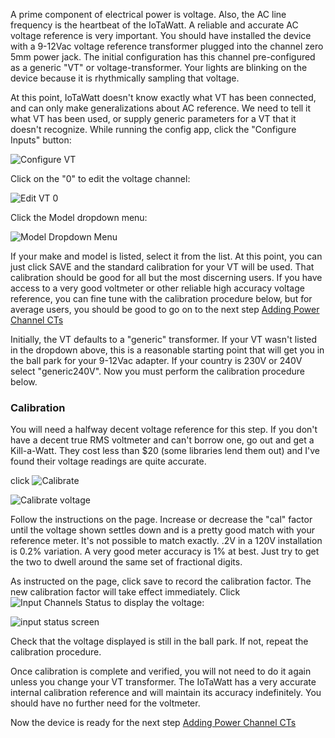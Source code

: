 A prime component of electrical power is voltage.  Also, the AC line frequency is the heartbeat of the IoTaWatt.  A reliable and accurate AC voltage reference is very important. You should have installed the device with a 9-12Vac voltage reference transformer plugged into the channel zero 5mm power jack. The initial configuration has this channel pre-configured as a generic "VT" or voltage-transformer. Your lights are blinking on the device because it is rhythmically sampling that voltage.

At this point, IoTaWatt doesn't know exactly what VT has been connected, and can only make generalizations about AC reference.  We need to tell it what VT has been used, or supply generic parameters for a VT that it doesn't recognize. While running the config app, click the "Configure Inputs" button:

![Configure VT](http://iotawatt.com/Images/Config_edit_vt.PNG)

Click on the "0" to edit the voltage channel:

![Edit VT 0](https://screenshots.firefoxusercontent.com/images/22ab7a04-2aaf-48d3-8efe-302e9a07c0e5.png?download=Screenshot-2017-10-21%20IoTaWatt%20Configuration%20app.png&sig=jlfECjEBzfpbZoedOnc7EZowdYo)
 
Click the Model dropdown menu:

![Model Dropdown Menu](http://iotawatt.com/Images/Screenshot51.png)

If your make and model is listed, select it from the list.  At this point, you can just click SAVE and the standard calibration for your VT will be used.  That calibration should be good for all but the most discerning users.  If you have access to a very good voltmeter or other reliable high accuracy voltage reference, you can fine tune with the calibration procedure below, but for average users, you should be good to go on to the next step [Adding Power Channel CTs](https://github.com/boblemaire/IoTaWatt/wiki/Adding-Power-Channels-(CTs))

Initially, the VT defaults to a "generic" transformer. If your VT wasn't listed in the dropdown above, this is a reasonable starting point that will get you in the ball park for your 9-12Vac adapter. If your country is 230V or 240V select "generic240V".  Now you must perform the calibration procedure below.

### Calibration
You will need a halfway decent voltage reference for this step.  If you don't have a decent true RMS voltmeter and can't borrow one, go out and get a Kill-a-Watt.  They cost less than $20 (some libraries lend them out) and I've found their voltage readings are quite accurate. 

click ![Calibrate](http://iotawatt.com/Images/calibrate_button.PNG)

![Calibrate voltage](http://iotawatt.com/Images/Config_vt_calibrate.PNG)

Follow the instructions on the page. Increase or decrease the "cal" factor until the voltage shown settles down and is a pretty good match with your reference meter. It's not possible to match exactly.  .2V in a 120V installation is 0.2% variation.  A very good meter accuracy is 1% at best.  Just try to get the two to dwell around the same set of fractional digits.

As instructed on the page, click save to record the calibration factor.  The new calibration factor will take effect immediately. Click ![Input Channels Status](http://iotawatt.com/Images/input_channel_status_button.PNG) to display the voltage:

![input status screen](http://iotawatt.com/Images/Capture1.JPG)

Check that the voltage displayed is still in the ball park.  If not, repeat the calibration procedure.

Once calibration is complete and verified, you will not need to do it again unless you change your VT transformer.  The IoTaWatt has a very accurate internal calibration reference and will maintain its accuracy indefinitely. You should have no further need for the voltmeter.

Now the device is ready for the next step [Adding Power Channel CTs](https://github.com/boblemaire/IoTaWatt/wiki/Adding-Power-Channels-(CTs))


